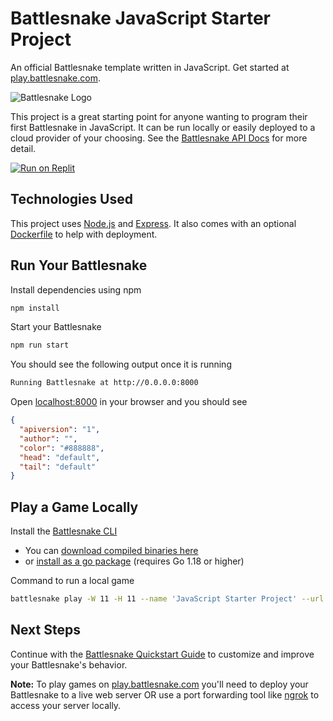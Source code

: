 # Battlesnake JavaScript Starter Project

An official Battlesnake template written in JavaScript. Get started at [play.battlesnake.com](https://play.battlesnake.com).

![Battlesnake Logo](https://media.battlesnake.com/social/StarterSnakeGitHubRepos_JavaScript.png)

This project is a great starting point for anyone wanting to program their first Battlesnake in JavaScript. It can be run locally or easily deployed to a cloud provider of your choosing. See the [Battlesnake API Docs](https://docs.battlesnake.com/api) for more detail.

[![Run on Replit](https://repl.it/badge/github/BattlesnakeOfficial/starter-snake-javascript)](https://replit.com/@Battlesnake/starter-snake-javascript)

## Technologies Used

This project uses [Node.js](https://nodejs.dev/) and [Express](https://expressjs.com/). It also comes with an optional [Dockerfile](https://docs.docker.com/engine/reference/builder/) to help with deployment.

## Run Your Battlesnake

Install dependencies using npm

```sh
npm install
```

Start your Battlesnake

```sh
npm run start
```

You should see the following output once it is running

```sh
Running Battlesnake at http://0.0.0.0:8000
```

Open [localhost:8000](http://localhost:8000) in your browser and you should see

```json
{
  "apiversion": "1",
  "author": "",
  "color": "#888888",
  "head": "default",
  "tail": "default"
}
```

## Play a Game Locally

Install the [Battlesnake CLI](https://github.com/BattlesnakeOfficial/rules/tree/main/cli)

- You can [download compiled binaries here](https://github.com/BattlesnakeOfficial/rules/releases)
- or [install as a go package](https://github.com/BattlesnakeOfficial/rules/tree/main/cli#installation) (requires Go 1.18 or higher)

Command to run a local game

```sh
battlesnake play -W 11 -H 11 --name 'JavaScript Starter Project' --url http://localhost:8000 -g solo --browser
```

## Next Steps

Continue with the [Battlesnake Quickstart Guide](https://docs.battlesnake.com/quickstart) to customize and improve your Battlesnake's behavior.

**Note:** To play games on [play.battlesnake.com](https://play.battlesnake.com) you'll need to deploy your Battlesnake to a live web server OR use a port forwarding tool like [ngrok](https://ngrok.com/) to access your server locally.
